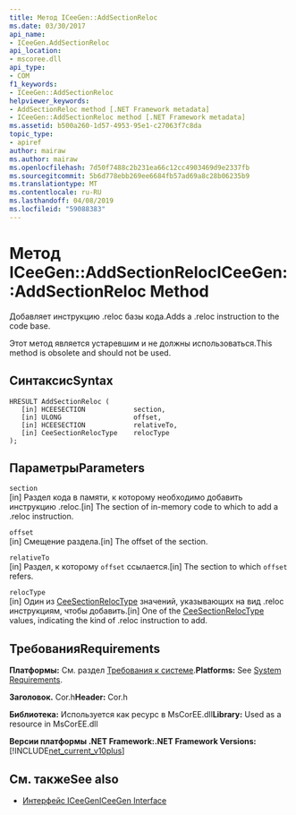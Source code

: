 ```yaml
---
title: Метод ICeeGen::AddSectionReloc
ms.date: 03/30/2017
api_name:
- ICeeGen.AddSectionReloc
api_location:
- mscoree.dll
api_type:
- COM
f1_keywords:
- ICeeGen::AddSectionReloc
helpviewer_keywords:
- AddSectionReloc method [.NET Framework metadata]
- ICeeGen::AddSectionReloc method [.NET Framework metadata]
ms.assetid: b500a260-1d57-4953-95e1-c27063f7c8da
topic_type:
- apiref
author: mairaw
ms.author: mairaw
ms.openlocfilehash: 7d50f7488c2b231ea66c12cc4903469d9e2337fb
ms.sourcegitcommit: 5b6d778ebb269ee6684fb57ad69a8c28b06235b9
ms.translationtype: MT
ms.contentlocale: ru-RU
ms.lasthandoff: 04/08/2019
ms.locfileid: "59088383"
---
```

# <a name="iceegenaddsectionreloc-method"></a><span data-ttu-id="81de2-102">Метод ICeeGen::AddSectionReloc</span><span class="sxs-lookup"><span data-stu-id="81de2-102">ICeeGen::AddSectionReloc Method</span></span>
<span data-ttu-id="81de2-103">Добавляет инструкцию .reloc базы кода.</span><span class="sxs-lookup"><span data-stu-id="81de2-103">Adds a .reloc instruction to the code base.</span></span>  
  
 <span data-ttu-id="81de2-104">Этот метод является устаревшим и не должны использоваться.</span><span class="sxs-lookup"><span data-stu-id="81de2-104">This method is obsolete and should not be used.</span></span>  
  
## <a name="syntax"></a><span data-ttu-id="81de2-105">Синтаксис</span><span class="sxs-lookup"><span data-stu-id="81de2-105">Syntax</span></span>  
  
```  
HRESULT AddSectionReloc (  
   [in] HCEESECTION            section,  
   [in] ULONG                  offset,  
   [in] HCEESECTION            relativeTo,   
   [in] CeeSectionRelocType    relocType  
);  
```  
  
## <a name="parameters"></a><span data-ttu-id="81de2-106">Параметры</span><span class="sxs-lookup"><span data-stu-id="81de2-106">Parameters</span></span>  
 `section`  
 <span data-ttu-id="81de2-107">[in] Раздел кода в памяти, к которому необходимо добавить инструкцию .reloc.</span><span class="sxs-lookup"><span data-stu-id="81de2-107">[in] The section of in-memory code to which to add a .reloc instruction.</span></span>  
  
 `offset`  
 <span data-ttu-id="81de2-108">[in] Смещение раздела.</span><span class="sxs-lookup"><span data-stu-id="81de2-108">[in] The offset of the section.</span></span>  
  
 `relativeTo`  
 <span data-ttu-id="81de2-109">[in] Раздел, к которому `offset` ссылается.</span><span class="sxs-lookup"><span data-stu-id="81de2-109">[in] The section to which `offset` refers.</span></span>  
  
 `relocType`  
 <span data-ttu-id="81de2-110">[in] Один из [CeeSectionRelocType](../../../../docs/framework/unmanaged-api/metadata/ceesectionreloctype-enumeration.md) значений, указывающих на вид .reloc инструкциям, чтобы добавить.</span><span class="sxs-lookup"><span data-stu-id="81de2-110">[in] One of the [CeeSectionRelocType](../../../../docs/framework/unmanaged-api/metadata/ceesectionreloctype-enumeration.md) values, indicating the kind of .reloc instruction to add.</span></span>  
  
## <a name="requirements"></a><span data-ttu-id="81de2-111">Требования</span><span class="sxs-lookup"><span data-stu-id="81de2-111">Requirements</span></span>  
 <span data-ttu-id="81de2-112">**Платформы:** См. раздел [Требования к системе](../../../../docs/framework/get-started/system-requirements.md).</span><span class="sxs-lookup"><span data-stu-id="81de2-112">**Platforms:** See [System Requirements](../../../../docs/framework/get-started/system-requirements.md).</span></span>  
  
 <span data-ttu-id="81de2-113">**Заголовок.** Cor.h</span><span class="sxs-lookup"><span data-stu-id="81de2-113">**Header:** Cor.h</span></span>  
  
 <span data-ttu-id="81de2-114">**Библиотека:** Используется как ресурс в MsCorEE.dll</span><span class="sxs-lookup"><span data-stu-id="81de2-114">**Library:** Used as a resource in MsCorEE.dll</span></span>  
  
 **<span data-ttu-id="81de2-115">Версии платформы .NET Framework:</span><span class="sxs-lookup"><span data-stu-id="81de2-115">.NET Framework Versions:</span></span>** [!INCLUDE[net_current_v10plus](../../../../includes/net-current-v10plus-md.md)]  
  
## <a name="see-also"></a><span data-ttu-id="81de2-116">См. также</span><span class="sxs-lookup"><span data-stu-id="81de2-116">See also</span></span>

- [<span data-ttu-id="81de2-117">Интерфейс ICeeGen</span><span class="sxs-lookup"><span data-stu-id="81de2-117">ICeeGen Interface</span></span>](../../../../docs/framework/unmanaged-api/metadata/iceegen-interface.md)
